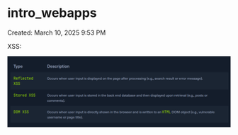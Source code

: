 # intro_webapps

Created: March 10, 2025 9:53 PM

XSS:

![image.png](intro_webapps%201b2021737a8980aba29dc5e23d6271f1/image.png)